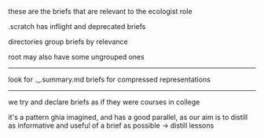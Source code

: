 these are the briefs that are relevant to the ecologist role

.scratch has inflight and deprecated briefs

directories group briefs by relevance

root may also have some ungrouped ones

---

look for ._.summary.md briefs for compressed representations

---

we try and declare briefs as if they were courses in college

it's a pattern ghia imagined, and has a good parallel, as our aim is to distill as informative and useful of a brief as possible -> distill lessons
